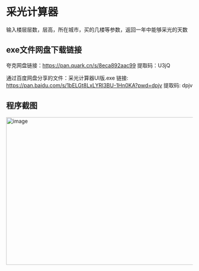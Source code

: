 # 采光计算器
输入楼层层数，层高，所在城市，买的几楼等参数，返回一年中能够采光的天数
## exe文件网盘下载链接
夸克网盘链接：https://pan.quark.cn/s/8eca892aac99
提取码：U3jQ


通过百度网盘分享的文件：采光计算器UI版.exe
链接: https://pan.baidu.com/s/1bELGt8LxLYRl3BU-1Hn0KA?pwd=dpjv 提取码: dpjv

## 程序截图

<img width="600" height="400" alt="image" src="https://github.com/user-attachments/assets/7e6a44a0-3792-43c9-b022-718cb84949f5" />
